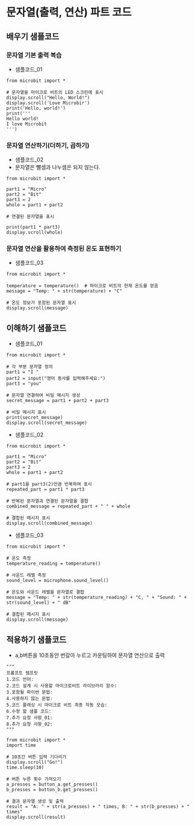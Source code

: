 # 문자열(출력, 연산) 파트 코드
## 배우기 샘플코드
### 문자열 기본 출력 복습
* 샘플코드_01
```
from microbit import *

# 문자열을 마이크로 비트의 LED 스크린에 표시
display.scroll("Hello, World!")
display.scroll('Love Microbir')
print('Hello, world!')
print('''
Hello world!
I love Microbit
''')

```

### 문자열 연산하기(더하기, 곱하기)
* 샘플코드_02
* 문자열은 뺄셈과 나누셈은 되지 않는다.
```
from microbit import *

part1 = "Micro"
part2 = "Bit"
part3 = 2
whole = part1 + part2

# 연결된 문자열을 표시

print(part1 * part3)
display.scroll(whole)
```

### 문자열 연산을 활용하여 측정된 온도 표현하기
* 샘플코드_03
```
from microbit import *

temperature = temperature()  # 마이크로 비트의 현재 온도를 얻음
message = "Temp: " + str(temperature) + "C"

# 온도 정보가 포함된 문자열 표시
display.scroll(message)

```

## 이해하기 샘플코드
* 샘플코드_01
```
from microbit import *

# 각 부분 문자열 정의
part1 = "I "
part2 = input("영어 동사를 입력해주세요:")
part3 = "you"

# 문자열 연결하여 비밀 메시지 생성
secret_message = part1 + part2 + part3

# 비밀 메시지 표시
print(secret_message)
display.scroll(secret_message)
```

* 샘플코드_02
```
from microbit import *

part1 = "Micro"
part2 = "Bit"
part3 = 2
whole = part1 + part2

# part1을 part3(2)만큼 반복하여 표시
repeated_part = part1 * part3

# 반복된 문자열과 연결된 문자열을 결합
combined_message = repeated_part + " " + whole

# 결합된 메시지 표시
display.scroll(combined_message)
```

* 샘플코드_03
```
from microbit import *

# 온도 측정
temperature_reading = temperature()

# 사운드 레벨 측정
sound_level = microphone.sound_level()

# 온도와 사운드 레벨을 문자열로 결합
message = "Temp: " + str(temperature_reading) + "C, " + "Sound: " + str(sound_level) + " dB"

# 결합된 메시지 표시
display.scroll(message)
```

## 적용하기 샘플코드
* a,b버튼을 10초동안 번갈아 누르고 카운팅하여 문자열 연산으로 출력
```
"""
프롬프트 템프릿
1.코드 언어:
2.코드 설계 시 사용할 마이크로비트 라이브러리 함수:
3.포함될 파이썬 문법:
4.사용하지 않는 문법:
5.코드 플래싱 시 마이크로 비트 최종 작동 모습:
6.수정 할 샘플 코드:
7.추가 요청 사항_01:
8.추가 요청 사항_02:
"""

from microbit import *
import time

# 10초간 버튼 입력 기다리기
display.scroll("Go!")
time.sleep(10)

# 버튼 누른 횟수 가져오기
a_presses = button_a.get_presses()
b_presses = button_b.get_presses()

# 결과 문자열 생성 및 출력
result = "A: " + str(a_presses) + " times, B: " + str(b_presses) + " times"
display.scroll(result)

```
